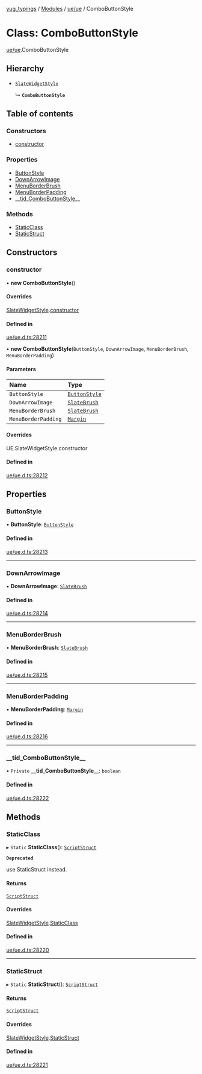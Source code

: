 [yug_typings](../README.md) / [Modules](../modules.md) / [ue/ue](../modules/ue_ue.md) / ComboButtonStyle

# Class: ComboButtonStyle

[ue/ue](../modules/ue_ue.md).ComboButtonStyle

## Hierarchy

- [`SlateWidgetStyle`](ue_ue.SlateWidgetStyle.md)

  ↳ **`ComboButtonStyle`**

## Table of contents

### Constructors

- [constructor](ue_ue.ComboButtonStyle.md#constructor)

### Properties

- [ButtonStyle](ue_ue.ComboButtonStyle.md#buttonstyle)
- [DownArrowImage](ue_ue.ComboButtonStyle.md#downarrowimage)
- [MenuBorderBrush](ue_ue.ComboButtonStyle.md#menuborderbrush)
- [MenuBorderPadding](ue_ue.ComboButtonStyle.md#menuborderpadding)
- [\_\_tid\_ComboButtonStyle\_\_](ue_ue.ComboButtonStyle.md#__tid_combobuttonstyle__)

### Methods

- [StaticClass](ue_ue.ComboButtonStyle.md#staticclass)
- [StaticStruct](ue_ue.ComboButtonStyle.md#staticstruct)

## Constructors

### constructor

• **new ComboButtonStyle**()

#### Overrides

[SlateWidgetStyle](ue_ue.SlateWidgetStyle.md).[constructor](ue_ue.SlateWidgetStyle.md#constructor)

#### Defined in

[ue/ue.d.ts:28211](https://github.com/YugMetaverse/yug_typings/blob/b7d9b19/ue/ue.d.ts#L28211)

• **new ComboButtonStyle**(`ButtonStyle`, `DownArrowImage`, `MenuBorderBrush`, `MenuBorderPadding`)

#### Parameters

| Name | Type |
| :------ | :------ |
| `ButtonStyle` | [`ButtonStyle`](ue_ue.ButtonStyle.md) |
| `DownArrowImage` | [`SlateBrush`](ue_ue.SlateBrush.md) |
| `MenuBorderBrush` | [`SlateBrush`](ue_ue.SlateBrush.md) |
| `MenuBorderPadding` | [`Margin`](ue_ue.Margin.md) |

#### Overrides

UE.SlateWidgetStyle.constructor

#### Defined in

[ue/ue.d.ts:28212](https://github.com/YugMetaverse/yug_typings/blob/b7d9b19/ue/ue.d.ts#L28212)

## Properties

### ButtonStyle

• **ButtonStyle**: [`ButtonStyle`](ue_ue.ButtonStyle.md)

#### Defined in

[ue/ue.d.ts:28213](https://github.com/YugMetaverse/yug_typings/blob/b7d9b19/ue/ue.d.ts#L28213)

___

### DownArrowImage

• **DownArrowImage**: [`SlateBrush`](ue_ue.SlateBrush.md)

#### Defined in

[ue/ue.d.ts:28214](https://github.com/YugMetaverse/yug_typings/blob/b7d9b19/ue/ue.d.ts#L28214)

___

### MenuBorderBrush

• **MenuBorderBrush**: [`SlateBrush`](ue_ue.SlateBrush.md)

#### Defined in

[ue/ue.d.ts:28215](https://github.com/YugMetaverse/yug_typings/blob/b7d9b19/ue/ue.d.ts#L28215)

___

### MenuBorderPadding

• **MenuBorderPadding**: [`Margin`](ue_ue.Margin.md)

#### Defined in

[ue/ue.d.ts:28216](https://github.com/YugMetaverse/yug_typings/blob/b7d9b19/ue/ue.d.ts#L28216)

___

### \_\_tid\_ComboButtonStyle\_\_

• `Private` **\_\_tid\_ComboButtonStyle\_\_**: `boolean`

#### Defined in

[ue/ue.d.ts:28222](https://github.com/YugMetaverse/yug_typings/blob/b7d9b19/ue/ue.d.ts#L28222)

## Methods

### StaticClass

▸ `Static` **StaticClass**(): [`ScriptStruct`](ue_ue.ScriptStruct.md)

**`Deprecated`**

use StaticStruct instead.

#### Returns

[`ScriptStruct`](ue_ue.ScriptStruct.md)

#### Overrides

[SlateWidgetStyle](ue_ue.SlateWidgetStyle.md).[StaticClass](ue_ue.SlateWidgetStyle.md#staticclass)

#### Defined in

[ue/ue.d.ts:28220](https://github.com/YugMetaverse/yug_typings/blob/b7d9b19/ue/ue.d.ts#L28220)

___

### StaticStruct

▸ `Static` **StaticStruct**(): [`ScriptStruct`](ue_ue.ScriptStruct.md)

#### Returns

[`ScriptStruct`](ue_ue.ScriptStruct.md)

#### Overrides

[SlateWidgetStyle](ue_ue.SlateWidgetStyle.md).[StaticStruct](ue_ue.SlateWidgetStyle.md#staticstruct)

#### Defined in

[ue/ue.d.ts:28221](https://github.com/YugMetaverse/yug_typings/blob/b7d9b19/ue/ue.d.ts#L28221)

